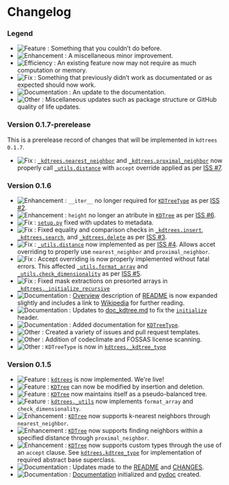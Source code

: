 # Changelog

### Legend

- ![Feature](https://img.shields.io/badge/-Feature-blueviolet) : Something that you couldn’t do before.
- ![Enhancement](https://img.shields.io/badge/-Enhancement-purple) : A miscellaneous minor improvement.
- ![Efficiency](https://img.shields.io/badge/-Efficiency-indigo) : An existing feature now may not require as much computation or memory.
- ![Fix](https://img.shields.io/badge/-Fix-red) : Something that previously didn’t work as documentated or as expected should now work.
- ![Documentation](https://img.shields.io/badge/-Documentation-blue) : An update to the documentation.
- ![Other](https://img.shields.io/badge/-Other-lightgrey) : Miscellaneous updates such as package structure or GitHub quality of life updates.


### Version 0.1.7-prerelease

This is a prerelease record of changes that will be implemented in `kdtrees 0.1.7`.
- ![Fix](https://img.shields.io/badge/-Fix-red) : [`_kdtrees.nearest_neighbor`](https://github.com/paradoxysm/kdtrees/blob/0.1.7/kdtrees/_kdtrees.py) and [`_kdtrees.proximal_neighbor`](https://github.com/paradoxysm/kdtrees/blob/0.1.7/kdtrees/_kdtrees.py) now properly call [`_utils.distance`](https://github.com/paradoxysm/kdtrees/blob/0.1.7/kdtrees/_utils.py) with `accept` override applied as per [ISS #7](https://github.com/paradoxysm/kdtrees/issues/7).

### Version 0.1.6

- ![Enhancement](https://img.shields.io/badge/-Enhancement-purple) : `__iter__` no longer required for [`KDTreeType`](https://github.com/paradoxysm/kdtrees/blob/0.1.6/kdtrees/_kdtree_type.py) as per [ISS #2](https://github.com/paradoxysm/kdtrees/issues/2).
- ![Enhancement](https://img.shields.io/badge/-Enhancement-purple) : `height` no longer an atribute in [`KDTree`](https://github.com/paradoxysm/kdtrees/blob/0.1.6/kdtrees/_kdtree.py) as per [ISS #6](https://github.com/paradoxysm/kdtrees/issues/6).
- ![Fix](https://img.shields.io/badge/-Fix-red) : [`setup.py`](https://github.com/paradoxysm/kdtrees/blob/0.1.6/setup.py) fixed with updates to metadata.
- ![Fix](https://img.shields.io/badge/-Fix-red) : Fixed equality and comparison checks in [`_kdtrees.insert`](https://github.com/paradoxysm/kdtrees/blob/0.1.6/kdtrees/_kdtrees.py), [`_kdtrees.search`](https://github.com/paradoxysm/kdtrees/blob/0.1.6/kdtrees/_kdtrees.py), and [`_kdtrees.delete`](https://github.com/paradoxysm/kdtrees/blob/0.1.6/kdtrees/_kdtrees.py) as per [ISS #3](https://github.com/paradoxysm/kdtrees/issues/3).
- ![Fix](https://img.shields.io/badge/-Fix-red) : [`_utils.distance`](https://github.com/paradoxysm/kdtrees/blob/0.1.6/kdtrees/_utils.py) now implemented as per [ISS #4](https://github.com/paradoxysm/kdtrees/issues/4). Allows accet overriding to properly use `nearest_neighbor` and `proximal_neighbor`.
- ![Fix](https://img.shields.io/badge/-Fix-red) : Accept overriding is now properly implemented without fatal errors. This affected [`_utils.format_array`](https://github.com/paradoxysm/kdtrees/blob/0.1.6/kdtrees/_utils.py) and [`_utils.check_dimensionality`](https://github.com/paradoxysm/kdtrees/blob/0.1.6/kdtrees/_utils.py) as per [ISS #5](https://github.com/paradoxysm/kdtrees/issues/5).
- ![Fix](https://img.shields.io/badge/-Fix-red) : Fixed mask extractions on presorted arrays in [`_kdtrees._initialize_recursive`](https://github.com/paradoxysm/kdtrees/blob/0.1.6/kdtrees/_kdtrees.py)
- ![Documentation](https://img.shields.io/badge/-Documentation-blue) : [Overview](https://github.com/paradoxysm/kdtrees/blob/0.1.6/README.md#Overview) description of [README](https://github.com/paradoxysm/kdtrees/blob/0.1.6/README.md) is now expanded slightly and includes a link to [Wikipedia](https://en.wikipedia.org/wiki/K-d_tree) for further reading.
- ![Documentation](https://img.shields.io/badge/-Documentation-blue) : Updates to [doc_kdtree.md](https://github.com/paradoxysm/kdtrees/blob/0.1.6/doc/pydoc/doc_kdtree.md) to fix the [`initialize`](https://github.com/paradoxysm/kdtrees/blob/0.1.6/doc/pydoc/doc_kdtree.md#initialize) header.
- ![Documentation](https://img.shields.io/badge/-Documentation-blue) : Added documentation for [`KDTreeType`](https://github.com/paradoxysm/kdtrees/blob/0.1.6/doc/pydoc/doc_kdtree_type.md).
- ![Other](https://img.shields.io/badge/-Other-lightgrey) : Created a variety of issues and pull request templates.
- ![Other](https://img.shields.io/badge/-Other-lightgrey) : Addition of codeclimate and FOSSAS license scanning.
- ![Other](https://img.shields.io/badge/-Other-lightgrey) : `KDTreeType` is now in [`kdtrees._kdtree_type`](https://github.com/paradoxysm/kdtrees/blob/0.1.6/kdtrees/_kdtree_type.py)

### Version 0.1.5

- ![Feature](https://img.shields.io/badge/-Feature-blueviolet) : [`kdtrees`](https://github.com/paradoxysm/kdtrees/tree/0.1.5) is now implemented. We're live!
- ![Feature](https://img.shields.io/badge/-Feature-blueviolet) : [`KDTree`](https://github.com/paradoxysm/kdtrees/blob/0.1.5/kdtrees/_kdtree.py) can now be modified by insertion and deletion.
- ![Feature](https://img.shields.io/badge/-Feature-blueviolet) : [`KDTree`](https://github.com/paradoxysm/kdtrees/blob/0.1.5/kdtrees/_kdtree.py) now maintains itself as a pseudo-balanced tree.
- ![Feature](https://img.shields.io/badge/-Feature-blueviolet) : [`kdtrees._utils`](https://github.com/paradoxysm/kdtrees/blob/0.1.5/kdtrees/_utils.py) now implements `format_array` and `check_dimensionality`.
- ![Enhancement](https://img.shields.io/badge/-Enhancement-purple) : [`KDTree`](https://github.com/paradoxysm/kdtrees/blob/0.1.5/kdtrees/_kdtree.py) now supports k-nearest neighbors through `nearest_neighbor`.
- ![Enhancement](https://img.shields.io/badge/-Enhancement-purple) : [`KDTree`](https://github.com/paradoxysm/kdtrees/blob/0.1.5/kdtrees/_kdtree.py) now supports finding neighbors within a specified distance through `proximal_neighbor`.
- ![Enhancement](https://img.shields.io/badge/-Enhancement-purple) : [`KDTree`](https://github.com/paradoxysm/kdtrees/blob/0.1.5/kdtrees/_kdtree.py) now supports custom types through the use of an `accept` clause. See [`kdtrees.kdtree_type`](https://github.com/paradoxysm/kdtrees/blob/0.1.5/kdtrees/kdtree_type.py) for implementation of required abstract base superclass.
- ![Documentation](https://img.shields.io/badge/-Documentation-blue) : Updates made to the [README](https://github.com/paradoxysm/kdtrees/blob/0.1.5/README.md) and [CHANGES](https://github.com/paradoxysm/kdtrees/blob/0.1.5/CHANGES.md).
- ![Documentation](https://img.shields.io/badge/-Documentation-blue) : [Documentation](https://github.com/paradoxysm/kdtrees/tree/0.1.5/doc) initialized and [pydoc](https://github.com/paradoxysm/kdtrees/tree/0.1.5/doc/pydoc) created.
